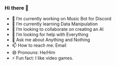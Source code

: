 ### Hi there 👋

- 🔭 I’m currently working on Music Bot for Discord
- 🌱 I’m currently learning Data Manipulation
- 👯 I’m looking to collaborate on creating an AI
- 🤔 I’m looking for help with Everything
- 💬 Ask me about Anything and Nothing
- 📫 How to reach me: Email
- 😄 Pronouns: He/Him
- ⚡ Fun fact: I like video games.

<!--
**JeetBhakta/JeetBhakta** is a ✨ _special_ ✨ repository because its `README.md` (this file) appears on your GitHub profile.

Here are some ideas to get you started:

- 🔭 I’m currently working on MCT
- 🌱 I’m currently learning Motion Caputre
- 👯 I’m looking to collaborate on creating an AI
- 🤔 I’m looking for help with Everything
- 💬 Ask me about Anything and Nothing
- 📫 How to reach me: Email
- 😄 Pronouns: He/Him
- ⚡ Fun fact: I like video games.
